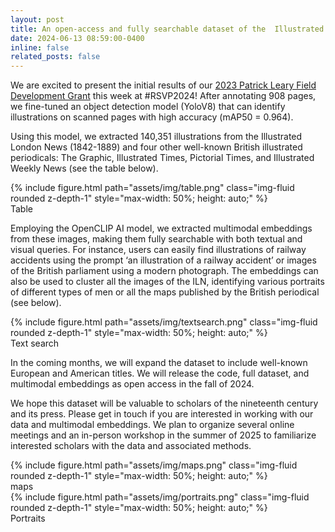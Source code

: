 ```yaml
---
layout: post
title: An open-access and fully searchable dataset of the  Illustrated London News (1842-1889)
date: 2024-06-13 08:59:00-0400
inline: false
related_posts: false
---
```


We are excited to present the initial results of our <a href="https://tpsmi.github.io/news/announcement_3/">2023 Patrick Leary Field Development Grant</a> this week at #RSVP2024! After annotating 908 pages, we fine-tuned an object detection model (YoloV8) that can identify illustrations on scanned pages with high accuracy (mAP50 = 0.964).

Using this model, we extracted 140,351 illustrations from the Illustrated London News (1842-1889) and four other well-known British illustrated periodicals: The Graphic, Illustrated Times, Pictorial Times, and Illustrated Weekly News (see the table below).

<div class="container text-center"> <!-- Center the content -->
    <div class="row mt-3">
        <div class="col-sm mt-3 mt-md-0">
            <div class="d-flex justify-content-center"> <!-- Center the image -->
                {% include figure.html path="assets/img/table.png" class="img-fluid rounded z-depth-1" style="max-width: 50%; height: auto;" %}
            </div>
        </div>
    </div>
    <div class="caption mt-3">
       Table
    </div>
</div>

Employing the OpenCLIP AI model, we extracted multimodal embeddings from these images, making them fully searchable with both textual and visual queries. For instance, users can easily find illustrations of railway accidents using the prompt ‘an illustration of a railway accident’ or images of the British parliament using a modern photograph. The embeddings can also be used to cluster all the images of the ILN, identifying various portraits of different types of men or all the maps published by the British periodical (see below).

<div class="container text-center"> <!-- Center the content -->
    <div class="row mt-3">
        <div class="col-sm mt-3 mt-md-0">
            <div class="d-flex justify-content-center"> <!-- Center the image -->
                {% include figure.html path="assets/img/textsearch.png" class="img-fluid rounded z-depth-1" style="max-width: 50%; height: auto;" %}
            </div>
        </div>
    </div>
    <div class="caption mt-3">
       Text search
    </div>
</div>

In the coming months, we will expand the dataset to include well-known European and American titles. We will release the code, full dataset, and multimodal embeddings as open access in the fall of 2024.

We hope this dataset will be valuable to scholars of the nineteenth century and its press. Please get in touch if you are interested in working with our data and multimodal embeddings. We plan to organize several online meetings and an in-person workshop in the summer of 2025 to familiarize interested scholars with the data and associated methods.

<div class="container text-center"> <!-- Center the content -->
    <div class="row mt-3">
        <div class="col-sm mt-3 mt-md-0">
            <div class="d-flex justify-content-center"> <!-- Center the image -->
                {% include figure.html path="assets/img/maps.png" class="img-fluid rounded z-depth-1" style="max-width: 50%; height: auto;" %}
            </div>
        </div>
    </div>
    <div class="caption mt-3">
       maps
    </div>
</div>

<div class="container text-center"> <!-- Center the content -->
    <div class="row mt-3">
        <div class="col-sm mt-3 mt-md-0">
            <div class="d-flex justify-content-center"> <!-- Center the image -->
                {% include figure.html path="assets/img/portraits.png" class="img-fluid rounded z-depth-1" style="max-width: 50%; height: auto;" %}
            </div>
        </div>
    </div>
    <div class="caption mt-3">
       Portraits
    </div>
</div>
